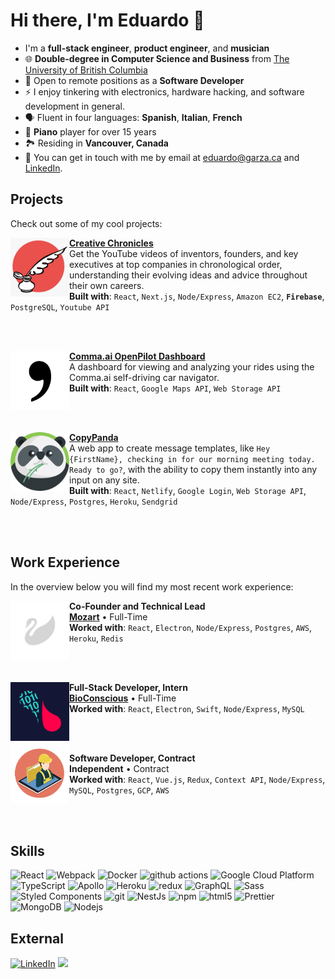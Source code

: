 <h1>Hi there, I'm Eduardo 👋</h1>

- I'm a **full-stack engineer**, **product engineer**, and **musician**
- 🌐 **Double-degree in Computer Science and Business** from [The University of British Columbia](https://www.ubc.ca)
- 💼 Open to remote positions as a **Software Developer**
- ⚡ I enjoy tinkering with electronics, hardware hacking, and software development in general.
- 🗣️ Fluent in four languages: **Spanish**, **Italian**, **French**
- 🎹 **Piano** player for over 15 years
- 🏞️ Residing in **Vancouver, Canada**
- 💬 You can get in touch with me by email at [eduardo@garza.ca](mailto:eduardo@garza.ca) and [LinkedIn](https://www.linkedin.com/in/eduardocgarza).

<h2>Projects</h2>

Check out some of my cool projects:

[<img align="left" height="94px" width="94px" alt="CC" src="https://github.com/eduardocgarza/eduardocgarza/blob/main/logo-creative-chronicles.png?raw=true"/>](https://creativechronicles.org)

[**Creative Chronicles**](https://creativechronicles.org) \
Get the YouTube videos of inventors, founders, and key executives at top companies in chronological order, understanding their evolving ideas and advice throughout their own careers. \
**Built with**: `React`, `Next.js`, `Node/Express`, `Amazon EC2`, ****`Firebase`****, `PostgreSQL`, `Youtube API`

<br/>
<br/>

[<img align="left" height="94px" width="94px" alt="Comma.ai" src="https://github.com/eduardocgarza/eduardocgarza/blob/main/logo-comma.jpeg?raw=true"/>](https://openpilot.netlify.app)

[**Comma.ai OpenPilot Dashboard**](https://openpilot.netlify.app) \
A dashboard for viewing and analyzing your rides using the Comma.ai self-driving car navigator. \
**Built with**: `React`, `Google Maps API`, `Web Storage API`

<br/>
<br/>

[<img align="left" height="94px" width="94px" alt="CopyPanda" src="https://github.com/eduardocgarza/eduardocgarza/blob/main/logo-copypanda.png?raw=true"/>](https://copypanda.co)

[**CopyPanda**](https://copypanda.co) \
A web app to create message templates, like `Hey {FirstName}, checking in for our morning meeting today. Ready to go?`, with the ability to copy them instantly into any input on any site. \
**Built with**: `React`, `Netlify`, `Google Login`, `Web Storage API`, `Node/Express`, `Postgres`, `Heroku`, `Sendgrid`

<br/>
<br/>

<h2>Work Experience</h2>

In the overview below you will find my most recent work experience:

[<img align="left" height="94px" width="94px" alt="Mozart" src="https://github.com/eduardocgarza/eduardocgarza/blob/main/logo-mozart.jpg?raw=true"/>](https://mozartpianos.com)

**Co-Founder and Technical Lead** \
[**Mozart**](https://mozartpianos.com) • Full-Time \
**Worked with**: `React`, `Electron`, `Node/Express`, `Postgres`, `AWS`, `Heroku`, `Redis`

<br/>
<br/>

[<img align="left" height="94px" width="94px" alt="BioConscious" src="https://github.com/eduardocgarza/eduardocgarza/blob/main/logo-bioconscious.png?raw=true"/>](https://www.bioconscious.tech)

**Full-Stack Developer, Intern** \
[**BioConscious**](https://www.bioconscious.tech) • Full-Time \
**Worked with**: `React`, `Electron`, `Swift`, `Node/Express`, `MySQL`

<br/>
<br/>

<img align="left" height="94px" width="94px" alt="Contractor" src="https://github.com/eduardocgarza/eduardocgarza/blob/main/logo-contractor.png?raw=true"/>

**Software Developer, Contract** \
**Independent** • Contract \
**Worked with**: `React`, `Vue.js`, `Redux`, `Context API`, `Node/Express`, `MySQL`, `Postgres`, `GCP`, `AWS`

<br/>
<br/>

<h2>Skills</h2>

<p>
  <img alt="React" src="https://img.shields.io/badge/-React-45b8d8?style=flat-square&logo=react&logoColor=white" />
  <img alt="Webpack" src="https://img.shields.io/badge/-Webpack-8DD6F9?style=flat-square&logo=webpack&logoColor=white" /> 
  <img alt="Docker" src="https://img.shields.io/badge/-Docker-46a2f1?style=flat-square&logo=docker&logoColor=white" />
  <img alt="github actions" src="https://img.shields.io/badge/-Github_Actions-2088FF?style=flat-square&logo=github-actions&logoColor=white" />
  <img alt="Google Cloud Platform" src="https://img.shields.io/badge/-Google_Cloud_Platform-1a73e8?style=flat-square&logo=google-cloud&logoColor=white" />
  <img alt="TypeScript" src="https://img.shields.io/badge/-TypeScript-007ACC?style=flat-square&logo=typescript&logoColor=white" />
  <img alt="Apollo" src="https://img.shields.io/badge/-Apollo%20GraphQL-311C87?style=flat-square&logo=apollo-graphql&logoColor=white" />
  <img alt="Heroku" src="https://img.shields.io/badge/-Heroku-430098?style=flat-square&logo=heroku&logoColor=white" />
  <img alt="redux" src="https://img.shields.io/badge/-Redux-764ABC?style=flat-square&logo=redux&logoColor=white" />
  <img alt="GraphQL" src="https://img.shields.io/badge/-GraphQL-E10098?style=flat-square&logo=graphql&logoColor=white" />
  <img alt="Sass" src="https://img.shields.io/badge/-Sass-CC6699?style=flat-square&logo=sass&logoColor=white" />
  <img alt="Styled Components" src="https://img.shields.io/badge/-Styled_Components-db7092?style=flat-square&logo=styled-components&logoColor=white" />
  <img alt="git" src="https://img.shields.io/badge/-Git-F05032?style=flat-square&logo=git&logoColor=white" />
  <img alt="NestJs" src="https://img.shields.io/badge/-NestJs-ea2845?style=flat-square&logo=nestjs&logoColor=white" />
  <img alt="npm" src="https://img.shields.io/badge/-NPM-CB3837?style=flat-square&logo=npm&logoColor=white" />
  <img alt="html5" src="https://img.shields.io/badge/-HTML5-E34F26?style=flat-square&logo=html5&logoColor=white" />
  <img alt="Prettier" src="https://img.shields.io/badge/-Prettier-F7B93E?style=flat-square&logo=prettier&logoColor=white" />
  <img alt="MongoDB" src="https://img.shields.io/badge/-MongoDB-13aa52?style=flat-square&logo=mongodb&logoColor=white" />
  <img alt="Nodejs" src="https://img.shields.io/badge/-Nodejs-43853d?style=flat-square&logo=Node.js&logoColor=white" />
</p>

<h2>External</h2>
<p>
  <a href="https://www.linkedin.com/in/eduardocgarza" target="_blank"
    ><img
      alt="LinkedIn"
      src="https://img.shields.io/badge/linkedin-%230077B5.svg?&style=for-the-badge&logo=linkedin&logoColor=white"
  /></a>
  <!--<a href="https://twitter.com/eduardocgarza" target="_blank"
    ><img
      alt="Twitter"
      src="https://img.shields.io/badge/twitter-%231DA1F2.svg?&style=for-the-badge&logo=twitter&logoColor=white"
  /></a>-->
  <a href="https://www.youtube.com/@eduardocgarza"
    ><img
      src="https://img.shields.io/badge/youtube-%2312100E.svg?&style=for-the-badge&logo=youtube&logoColor=white"
  /></a>
</p>

<!--
<h2>Publications</h2>
<ul>
  <li>
    <a
      href="https://medium.com/better-programming/create-your-first-ethereum-smart-contract-with-remix-ide-667e46e81901"
      ><b> Create Your First Ethereum Smart Contract With Remix IDE</b></a
    ><br /><i>Build a Blockchain-powered chat from your browser!.</i>
  </li>
  <li>
    <a
      href="https://medium.com/@th.guibert/how-to-create-a-self-updating-readme-md-for-your-github-profile-f8b05744ca91"
      ><b>
        How to Create a Self-Updating README.md for Your GitHub Profile</b
      ></a
    ><br /><i>A good tutorial to do your first steps with GitHub Actions</i>
  </li>
  <li>
    <a
      href="https://medium.com/better-programming/how-you-should-structure-your-react-applications-e7dd32375a98"
      ><b> How You Should Structure Your React Applications</b></a
    ><br /><i>A matter of taste, sure, but here is an approach that scales.</i>
  </li>
  <li>
    <a
      href="https://medium.com/better-programming/pro-tips-to-help-you-get-started-with-your-side-project-15d01b76e0d8"
      ><b>Pro Tips to Help You Get Started With Your Side Project</b></a
    ><br /><i
      >Begin with solid foundations to keep the excitement kicking in...</i
    >
  </li>
  <li>
    <a
      href="https://medium.com/better-programming/how-to-take-care-of-your-personal-branding-as-a-programmer-2d3aeba56cb9"
      ><b>How to Take Care of Your Personal Branding as a Programmer</b></a
    ><br /><i>It’s more than just refreshing your resume</i>
  </li>
  <li>
    <a
      href="https://medium.com/better-programming/8-new-features-shipping-with-es2020-7a2721f710fb"
      ><b>7 New Features Shipping With ES2020</b></a
    ><br /><i
      >GlobalThis, optional chaining, private fields in classes, the nullish
      coalescing operator, and more</i
    >
  </li>
</ul>
-->
